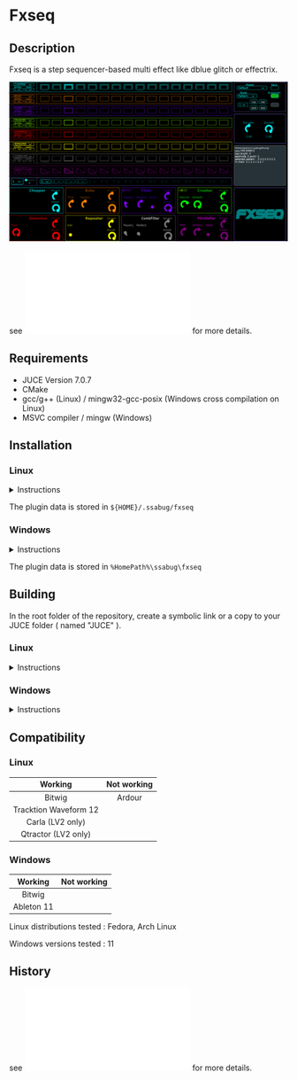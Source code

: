 # Fxseq

## Description
Fxseq is a step sequencer-based multi effect like dblue glitch or effectrix.

![alt text](Ressources/images/GUI.png)

see ![DOCUMENTATION](DOCUMENTATION.md) for more details.

## Requirements
 - JUCE Version 7.0.7
 - CMake
 - gcc/g++ (Linux) / mingw32-gcc-posix (Windows cross compilation on Linux)
 - MSVC compiler / mingw (Windows)

## Installation
### Linux
<details>
  <summary> Instructions </summary>
  
 - get the pre-built **.vst3/.lv2** folder in **Releases** or build it (see below).
 - put it in your VST3/LV2 folder
 - run the script `./Ressources/scripts/copy_plugin_data_linux.sh`

 </details>

 The plugin data is stored in `${HOME}/.ssabug/fxseq`

### Windows
<details>
  <summary> Instructions </summary>

 - get the pre-built **.vst3** folder in **Releases** or build it (see below).
 - put it in your VST3 folder
 - run the script `.\Ressources\scripts\copy_plugin_data_windows.cmd`

 </details>

  The plugin data is stored in `%HomePath%\ssabug\fxseq`

## Building 

In the root folder of the repository, create a symbolic link or a copy to your JUCE folder ( named "JUCE" ).

### Linux
<details>
  <summary> Instructions </summary>

 - git clone the repo or get a release zip. Extract if necessary.
 - then in a terminal, type `mkdir build && cd build && cmake .. && make`

 Cross compilation can be done with `cmake -DCOMP_TARGET::STRING=windows ..`.You'll have to edit `CMakeLists.txt` file to select the compiler and the libraries.
 </details>

 ### Windows
 <details>
  <summary> Instructions </summary>

 - git clone the repo or get a release zip. Extract if necessary.
 - in the created folder `fxseq`, open the file **fxseq.jucer** with JUCE Projucer
 - generate the project for your IDE and build
 </details>

## Compatibility
### Linux  
|**Working**           |  **Not working**      |
|:--------------------:|:---------------------:|
|Bitwig                | Ardour                |
|Tracktion Waveform 12 |                       |
|Carla (LV2 only)      |                       |
|Qtractor (LV2 only)   |                       |
### Windows
|**Working**           |  **Not working**      |
|:--------------------:|:---------------------:| 
| Bitwig               |                       |
| Ableton 11           |                       |

Linux distributions tested : Fedora, Arch Linux

Windows versions tested : 11

## History
see ![HISTORY](HISTORY.md) for more details.

